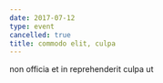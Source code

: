 ```yaml
---
date: 2017-07-12
type: event
cancelled: true
title: commodo elit, culpa
---
```

non officia et in reprehenderit culpa ut